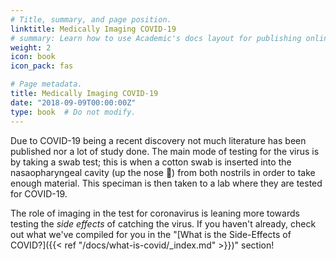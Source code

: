 ```yaml
---
# Title, summary, and page position.
linktitle: Medically Imaging COVID-19
# summary: Learn how to use Academic's docs layout for publishing online courses, software documentation, and tutorials.
weight: 2
icon: book
icon_pack: fas

# Page metadata.
title: Medically Imaging COVID-19
date: "2018-09-09T00:00:00Z"
type: book  # Do not modify.
---
```


Due to COVID-19 being a recent discovery not much literature has been published nor a lot of study done. The main mode of testing for the virus is by taking a swab test; this is when a cotton swab is inserted into the nasaopharyngeal cavity (up the nose :nose:) from both nostrils in order to take enough material. This speciman is then taken to a lab where they are tested for COVID-19.

The role of imaging in the test for coronavirus is leaning more towards testing the _side effects_ of catching the virus. If you haven't already, check out what we've compiled for you in the "[What is the Side-Effects of COVID?]({{< ref "/docs/what-is-covid/_index.md" >}})" section!
